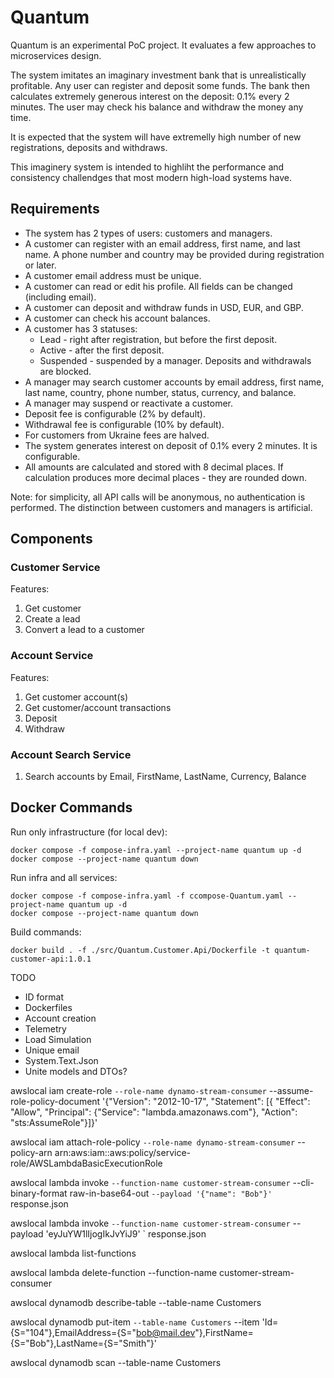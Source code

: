 # Quantum

Quantum is an experimental PoC project. It evaluates a few approaches to microservices design.

The system imitates an imaginary investment bank that is unrealistically profitable. 
Any user can register and deposit some funds. 
The bank then calculates extremely generous interest on the deposit: 0.1% every 2 minutes. 
The user may check his balance and withdraw the money any time.

It is expected that the system will have extremelly high number of new registrations, deposits and withdraws.

This imaginery system is intended to highliht the performance and consistency challendges that most modern high-load systems have.

## Requirements
- The system has 2 types of users: customers and managers.
- A customer can register with an email address, first name, and last name. A phone number and country may be provided during registration or later.
- A customer email address must be unique.
- A customer can read or edit his profile. All fields can be changed (including email).
- A customer can deposit and withdraw funds in USD, EUR, and GBP.
- A customer can check his account balances.
- A customer has 3 statuses:
  - Lead - right after registration, but before the first deposit.
  - Active - after the first deposit.
  - Suspended - suspended by a manager. Deposits and withdrawals are blocked.
- A manager may search customer accounts by email address, first name, last name, country, phone number, status, currency, and balance.
- A manager may suspend or reactivate a customer.
- Deposit fee is configurable (2% by default).
- Withdrawal fee is configurable (10% by default).
- For customers from Ukraine fees are halved.
- The system generates interest on deposit of 0.1% every 2 minutes. It is configurable.
- All amounts are calculated and stored with 8 decimal places. If calculation produces more decimal places - they are rounded down.

Note: for simplicity, all API calls will be anonymous, no authentication is performed. The distinction between customers and managers is artificial.

## Components

### Customer Service
Features:
1. Get customer
2. Create a lead
3. Convert a lead to a customer

### Account Service
Features:
1. Get customer account(s)
2. Get customer/account transactions
3. Deposit
4. Withdraw

### Account Search Service
1. Search accounts by Email, FirstName, LastName, Currency, Balance

## Docker Commands
Run only infrastructure (for local dev):
```
docker compose -f compose-infra.yaml --project-name quantum up -d
docker compose --project-name quantum down
```

Run infra and all services:
```
docker compose -f compose-infra.yaml -f ccompose-Quantum.yaml --project-name quantum up -d
docker compose --project-name quantum down
```

Build commands:
```
docker build . -f ./src/Quantum.Customer.Api/Dockerfile -t quantum-customer-api:1.0.1
```

TODO
- ID format
- Dockerfiles
- Account creation
- Telemetry
- Load Simulation
- Unique email
- System.Text.Json
- Unite models and DTOs?


awslocal iam create-role `
  --role-name dynamo-stream-consumer `
  --assume-role-policy-document '{"Version": "2012-10-17", "Statement": [{ "Effect": "Allow", "Principal": {"Service": "lambda.amazonaws.com"}, "Action": "sts:AssumeRole"}]}'

awslocal iam attach-role-policy `
  --role-name dynamo-stream-consumer `
  --policy-arn arn:aws:iam::aws:policy/service-role/AWSLambdaBasicExecutionRole

awslocal lambda invoke `
  --function-name customer-stream-consumer `
  --cli-binary-format raw-in-base64-out `
  --payload '{"name": "Bob"}' `
  response.json

awslocal lambda invoke `
  --function-name customer-stream-consumer `
  --payload 'eyJuYW1lIjogIkJvYiJ9' `
  response.json

awslocal lambda list-functions

awslocal lambda delete-function --function-name customer-stream-consumer


awslocal dynamodb describe-table --table-name Customers

awslocal dynamodb put-item `
  --table-name Customers `
  --item 'Id={S="104"},EmailAddress={S="bob@mail.dev"},FirstName={S="Bob"},LastName={S="Smith"}'

awslocal dynamodb scan --table-name Customers